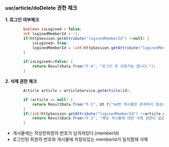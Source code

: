 ### usr/article/doDelete 권한 체크

**1. 로그인 여부체크**

```java
		boolean isLogined = false;
		int loginedMemberId = -1;
		if(httpSession.getAttribute("loginedMemberId") !=null) {
			isLogined= true;
			loginedMemberId = (int)httpSession.getAttribute("loginedMemberId");
		}
		
		if(isLogined==false) {
			return ResultData.from("F-A", "로그인 후 이용가능 합니다.");
		}
```

**2. 삭제 권한 체크**

```java
		Article article = articleService.getArticle(id);

		if (article == null) {
			return ResultData.from("F-1", Ut.f("%d번 게시물은 존재하지 않습니다.", id));
		}
		if((int)httpSession.getAttribute("loginedMemberId") !=article.getMemberId()) {
			return ResultData.from("F-2", "해당 게시물에 대한 삭제 권한이 없습니다.");
		}
```

- 게시물에는 작성한회원의 번호가 남겨져있다.(memberId)
- 로그인된 회원의 번호와 게시물에 저장되있는 memberId가 일치할때 삭제
